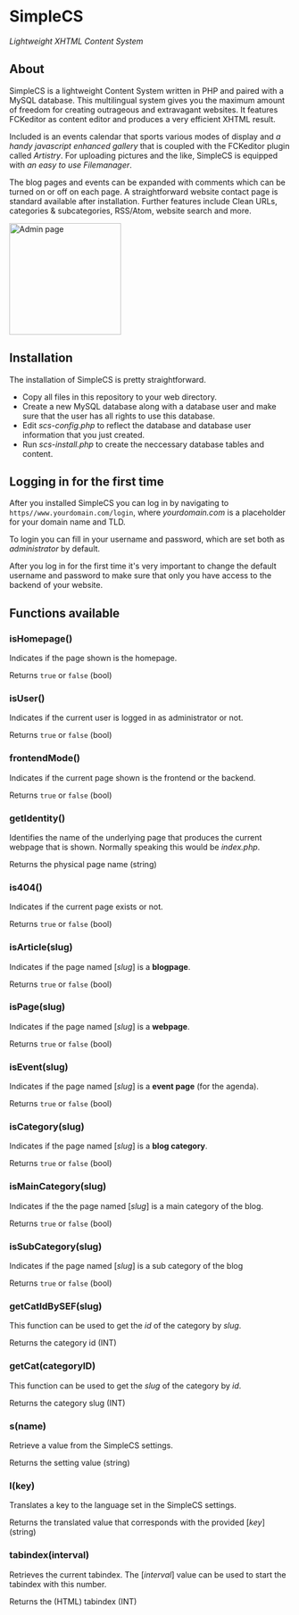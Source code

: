 <h1>SimpleCS</h1>
<p><em>Lightweight XHTML Content System</em></p>
<h2>About</h2>
SimpleCS is a lightweight Content System written in PHP and paired with a MySQL database. This multilingual system gives you the maximum amount of freedom for creating outrageous and extravagant websites. It features FCKeditor as content editor and produces a very efficient XHTML result.

Included is an events calendar that sports various modes of display and *a handy javascript enhanced gallery* that is coupled with the FCKeditor plugin called *Artistry*. For uploading pictures and the like, SimpleCS is equipped with *an easy to use Filemanager*. 

The blog pages and events can be expanded with comments which can be turned on or off on each page. A straightforward website contact page is standard available after installation. Further features include Clean URLs, categories & subcategories, RSS/Atom, website search and more.

<img width="200" src="https://web2.werkzien.nl/userfiles/admin.png" alt="Admin page" />

<h2>Installation</h2>
The installation of SimpleCS is pretty straightforward.

* Copy all files in this repository to your web directory.
* Create a new MySQL database along with a database user and make sure that the user has all rights to use this database.
* Edit *scs-config.php* to reflect the database and database user information that you just created.
* Run *scs-install.php* to create the neccessary database tables and content.

<h2>Logging in for the first time</h2>
After you installed SimpleCS you can log in by navigating to <code>https<span>/</span>/www<span>.</span>yourdomain<span>.</span>com/login</code>, where <em>yourdomain.com</em> is a placeholder for your domain name and TLD. 

To login you can fill in your username and password, which are set both as *administrator* by default.

After you log in for the first time it's very important to change the default username and password to make sure that only you have access to the backend of your website.

<h2>Functions available</h2>

### isHomepage()

Indicates if the page shown is the homepage.

Returns `true` or `false` (bool)

### isUser()

Indicates if the current user is logged in as administrator or not.

Returns `true` or `false` (bool)

### frontendMode()

Indicates if the current page shown is the frontend or the backend.

Returns `true` or `false` (bool)

### getIdentity()

Identifies the name of the underlying page that produces the current webpage that is shown. Normally speaking this would be *index.php*.

Returns the physical page name (string)

### is404()

Indicates if the current page exists or not.

Returns `true` or `false` (bool)

### isArticle(slug)

Indicates if the page named [*slug*] is a **blogpage**.

Returns `true` or `false` (bool)

### isPage(slug)

Indicates if the page named [*slug*] is a **webpage**.

Returns `true` or `false` (bool)

### isEvent(slug)

Indicates if the page named [*slug*] is a **event page** (for the agenda).

Returns `true` or `false` (bool)

### isCategory(slug)

Indicates if the page named [*slug*] is a **blog category**.

Returns `true` or `false` (bool)

### isMainCategory(slug)

Indicates if the the page named [*slug*] is a main category of the blog.

Returns `true` or `false` (bool)

### isSubCategory(slug)

Indicates if the page named [*slug*] is a sub category of the blog

Returns `true` or `false` (bool)

### getCatIdBySEF(slug)

This function can be used to get the *id* of the category by *slug*.

Returns the category id (INT)

### getCat(categoryID)

This function can be used to get the *slug* of the category by *id*.

Returns the category slug (INT)

### s(name)

Retrieve a value from the SimpleCS settings.

Returns the setting value (string)

### l(key)

Translates a key to the language set in the SimpleCS settings.

Returns the translated value that corresponds with the provided [*key*] (string)

### tabindex(interval)

Retrieves the current tabindex. The [*interval*] value can be used to start the tabindex with this number.

Returns the (HTML) tabindex (INT)
